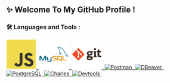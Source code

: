 ## ✨ Welcome To My GitHub Profile !</h2>


### :hammer_and_wrench: Languages and Tools :

<div>
<a  href="https://github.com/Gordmick/HOMEWORKS_Course_V_Ksendzov/tree/main/JavaScript">
  <img src="https://github.com/devicons/devicon/blob/master/icons/javascript/javascript-original.svg" title="JavaScript" alt="JavaScript" width="80" height="80"/>&nbsp;
  </a>
<a  href="https://github.com/Gordmick/HOMEWORKS_Course_V_Ksendzov/tree/main/SQL">
  <img src="https://github.com/devicons/devicon/blob/master/icons/mysql/mysql-original-wordmark.svg" title="MySQL"  alt="MySQL" width="80" height="80"/>&nbsp;
<a  href="https://github.com/Gordmick/HOMEWORKS_Course_V_Ksendzov/tree/main/GITBASH">
  <img src="https://github.com/devicons/devicon/blob/master/icons/git/git-original-wordmark.svg" title="Git" **alt="Git" width="80" height="80"/>&nbsp;
  </a>
<a href="https://github.com/Gordmick/HOMEWORKS_Course_V_Ksendzov/tree/main/Postman">
<img src="https://user-images.githubusercontent.com/2676579/34940598-17cc20f0-f9be-11e7-8c6d-f0190d502d64.png" title="Postman"  alt="Postman" width="80" height="80"/>&nbsp;
  </a>
<a  href="https://github.com/Gordmick/HOMEWORKS_Course_V_Ksendzov/tree/main/SQL">
<img src="https://user-images.githubusercontent.com/89486551/143319757-0bbd31ce-7860-447a-9571-504653849d0b.png" title="DBeaver" alt="DBeaver" width="80" height="80"/>&nbsp;
  </a>
<a  href="https://github.com/Gordmick/HOMEWORKS_Course_V_Ksendzov/tree/main/SQL">
<img src="https://user-images.githubusercontent.com/89486551/143319773-17f2e07b-8dc2-4f02-9b60-e9f0b421ce06.png"  title="PostgreSQL"alt="PostgreSQL" width="80" height="80"/>&nbsp;
  </a>
 <a  href="https://github.com/Gordmick/HOMEWORKS_Course_V_Ksendzov/tree/main/Charles">
<img src="https://user-images.githubusercontent.com/89486551/143319787-e5eb9aa4-5b57-454f-b903-64282274af76.png" title="Charles" alt="Charles" width="80" height="80"/>&nbsp;
</a>
  <a  href="https://github.com/Gordmick/HOMEWORKS_Course_V_Ksendzov/tree/main/Devtools">
<img src="https://miro.medium.com/fit/c/294/294/1*MjtZabdd0xkWLT-i9HxmAw.png" title="Devtools" alt="Devtools" width="80" height="80"/>&nbsp;
</a>
</div>

  
  
  
